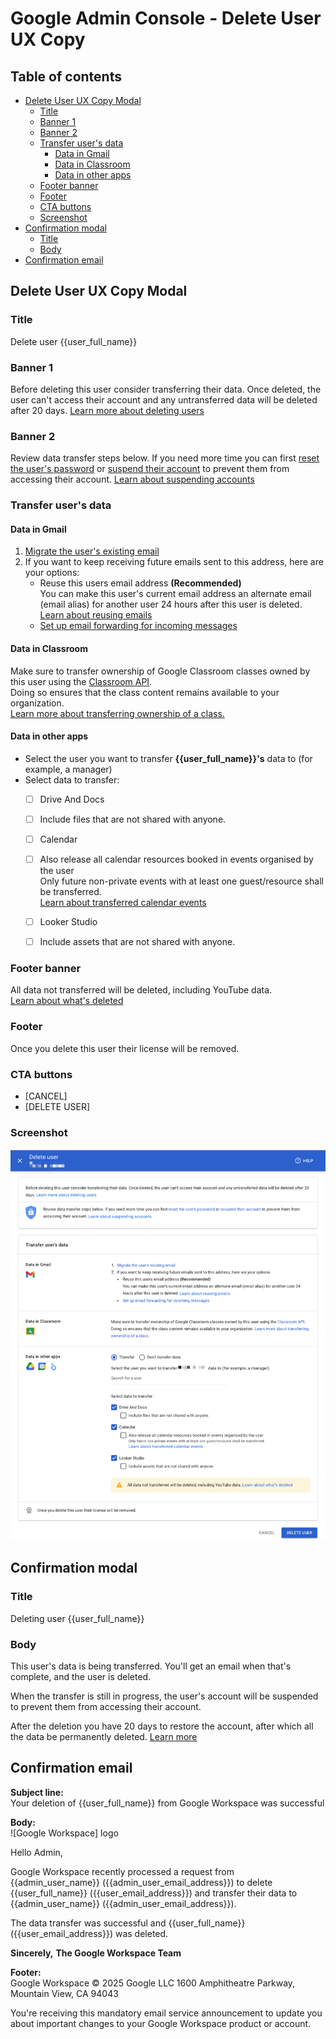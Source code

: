 # Google Admin Console - Delete User UX Copy


## Table of contents <!-- omit in toc -->

* [Delete User UX Copy Modal](#delete-user-ux-copy-modal)
  * [Title](#title)
  * [Banner 1](#banner-1)
  * [Banner 2](#banner-2)
  * [Transfer user's data](#transfer-users-data)
    * [Data in Gmail](#data-in-gmail)
    * [Data in Classroom](#data-in-classroom)
    * [Data in other apps](#data-in-other-apps)
  * [Footer banner](#footer-banner)
  * [Footer](#footer)
  * [CTA buttons](#cta-buttons)
  * [Screenshot](#screenshot)
* [Confirmation modal](#confirmation-modal)
  * [Title](#title-1)
  * [Body](#body)
* [Confirmation email](#confirmation-email)


## Delete User UX Copy Modal


### Title

Delete user {{user_full_name}}


### Banner 1

Before deleting this user consider transferring their data. Once deleted, the user can't access their account and any untransferred data will be deleted after 20 days. [Learn more about deleting users](https://support.google.com/a/answer/33314?hl=en)


### Banner 2

Review data transfer steps below. If you need more time you can first [reset the user's password](https://admin.google.com/ac/users/4f1mdlm24gucke/profile?action_id=RESET_PASSWORD) or [suspend their account](https://admin.google.com/ac/users/4f1mdlm24gucke/profile?action_id=SUSPEND_USER) to prevent them from accessing their account. [Learn about suspending accounts](https://support.google.com/a/answer/33312?hl=en)


### Transfer user's data


#### Data in Gmail

1. [Migrate the user's existing email](https://admin.google.com/ac/migrate/gmail)
2. If you want to keep receiving future emails sent to this address, here are your options:
    * Reuse this users email address **(Recommended)**  
      You can make this user's current email address an alternate email (email alias) for another user 24 hours after this user is deleted.  
      [Learn about reusing emails](https://support.google.com/a/answer/33327?hl=en)
    * [Set up email forwarding for incoming messages](https://admin.google.com/ac/apps/gmail/defaultrouting)


#### Data in Classroom

Make sure to transfer ownership of Google Classroom classes owned by this user using the [Classroom API](https://developers.google.com/classroom/guides/manage-courses#transfer_course_ownership).  
Doing so ensures that the class content remains available to your organization.  
[Learn more about transferring ownership of a class.](https://support.google.com/edu/classroom/answer/7477648?hl=en)


#### Data in other apps

* Select the user you want to transfer **{{user_full_name}}'s** data to (for example, a manager)
* Select data to transfer:
  * [ ] Drive And Docs
  * [ ] Include files that are not shared with anyone.
  * [ ] Calendar
  * [ ] Also release all calendar resources booked in events organised by the user  
     Only future non-private events with at least one guest/resource shall be transferred.  
     [Learn about transferred calendar events](https://support.google.com/a/answer/7399420?hl=en#transferdelete)
  * [ ] Looker Studio
  * [ ] Include assets that are not shared with anyone.


### Footer banner

All data not transferred will be deleted, including YouTube data.  
[Learn about what's deleted](https://support.google.com/a/answer/33314?hl=en)


### Footer

Once you delete this user their license will be removed.


### CTA buttons

* [CANCEL]
* [DELETE USER]


### Screenshot

![delete-user-google](../img/delete-user-google.png)


## Confirmation modal


### Title

Deleting user
{{user_full_name}}


### Body

This user's data is being transferred. You'll get an email when that's complete, and the user is deleted.

When the transfer is still in progress, the user's account will be suspended to prevent them from accessing their account.

After the deletion you have 20 days to restore the account, after which all the data be permanently deleted. [Learn more](https://support.google.com/a/answer/1397578?hl=en)


## Confirmation email

**Subject line:**  
Your deletion of {{user_full_name}} from Google Workspace was successful

**Body:**  
![Google Workspace] logo

Hello Admin,  

Google Workspace recently processed a request from {{admin_user_name}} ({{admin_user_email_address}}) to delete {{user_full_name}} ({{user_email_address}}) and transfer their data to {{admin_user_name}} ({{admin_user_email_address}}).

The data transfer was successful and {{user_full_name}} ({{user_email_address}}) was deleted.

**Sincerely,**
**The Google Workspace Team**

**Footer:**  
Google Workspace
© 2025 Google LLC 1600 Amphitheatre Parkway, Mountain View, CA 94043

You're receiving this mandatory email service announcement to update you about important changes to your Google Workspace product or account.
